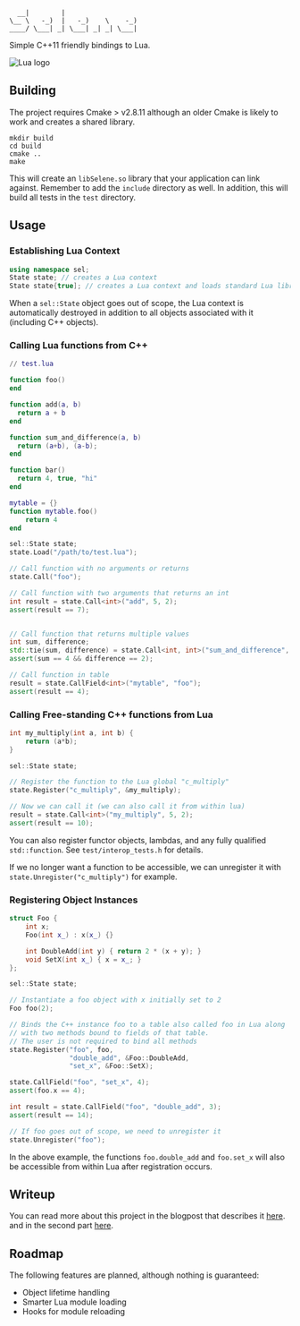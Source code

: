 ```
  __|        |
\__ \   -_)  |   -_)    \    -_)
____/ \___| _| \___| _| _| \___|
```

Simple C++11 friendly bindings to Lua.

![Lua logo](http://www.lua.org/images/lua-logo.gif)

## Building

The project requires Cmake > v2.8.11 although an older Cmake is likely
to work and creates a shared library.

```
mkdir build
cd build
cmake ..
make
```

This will create an `libSelene.so` library that your application can
link against. Remember to add the `include` directory as well. In
addition, this will build all tests in the `test` directory.

## Usage

### Establishing Lua Context

```c++
using namespace sel;
State state; // creates a Lua context
State state{true]; // creates a Lua context and loads standard Lua libraries
```

When a `sel::State` object goes out of scope, the Lua context is
automatically destroyed in addition to all objects associated with it
(including C++ objects).

### Calling Lua functions from C++

```lua
// test.lua

function foo()
end

function add(a, b)
  return a + b
end

function sum_and_difference(a, b)
  return (a+b), (a-b);
end

function bar()
  return 4, true, "hi"
end

mytable = {}
function mytable.foo()
    return 4
end
```

```c++
sel::State state;
state.Load("/path/to/test.lua");

// Call function with no arguments or returns
state.Call("foo");

// Call function with two arguments that returns an int
int result = state.Call<int>("add", 5, 2);
assert(result == 7);


// Call function that returns multiple values
int sum, difference;
std::tie(sum, difference) = state.Call<int, int>("sum_and_difference", 3, 1);
assert(sum == 4 && difference == 2);

// Call function in table
result = state.CallField<int>("mytable", "foo");
assert(result == 4);
```

### Calling Free-standing C++ functions from Lua

```c++
int my_multiply(int a, int b) {
    return (a*b);
}

sel::State state;

// Register the function to the Lua global "c_multiply"
state.Register("c_multiply", &my_multiply);

// Now we can call it (we can also call it from within lua)
result = state.Call<int>("my_multiply", 5, 2);
assert(result == 10);
```

You can also register functor objects, lambdas, and any fully
qualified `std::function`. See `test/interop_tests.h` for details.

If we no longer want a function to be accessible, we can unregister it
with `state.Unregister("c_multiply")` for example.

### Registering Object Instances

```c++
struct Foo {
    int x;
    Foo(int x_) : x(x_) {}

    int DoubleAdd(int y) { return 2 * (x + y); }
    void SetX(int x_) { x = x_; }
};

sel::State state;

// Instantiate a foo object with x initially set to 2
Foo foo(2);

// Binds the C++ instance foo to a table also called foo in Lua along
// with two methods bound to fields of that table.
// The user is not required to bind all methods
state.Register("foo", foo,
               "double_add", &Foo::DoubleAdd,
               "set_x", &Foo::SetX);

state.CallField("foo", "set_x", 4);
assert(foo.x == 4);

int result = state.CallField("foo", "double_add", 3);
assert(result == 14);

// If foo goes out of scope, we need to unregister it
state.Unregister("foo");
```

In the above example, the functions `foo.double_add` and `foo.set_x`
will also be accessible from within Lua after registration occurs.

## Writeup

You can read more about this project in the blogpost that describes it
[here](http://www.jeremyong.com/blog/2014/01/10/interfacing-lua-with-templates-in-c-plus-plus-11/).
and in the second part
[here](http://www.jeremyong.com/blog/2014/01/14/interfacing-lua-with-templates-in-c-plus-plus-11-continued).

## Roadmap

The following features are planned, although nothing is guaranteed:

- Object lifetime handling
- Smarter Lua module loading
- Hooks for module reloading
